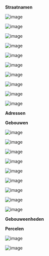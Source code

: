 **Straatnamen**

![image](https://user-images.githubusercontent.com/49196256/229767467-330d9490-9f66-477f-b7b4-f3c0b098c858.png)

![image](https://user-images.githubusercontent.com/49196256/229767518-9bd7d0a1-d3b8-47a4-8a40-5398ea9d54ce.png)

![image](https://user-images.githubusercontent.com/49196256/229767568-70866020-c56e-4dc9-90c7-2768d9cb7ae4.png)

![image](https://user-images.githubusercontent.com/49196256/229767623-1a457d0f-09b6-4a69-aa27-45fea308ad80.png)

![image](https://user-images.githubusercontent.com/49196256/229767658-2e4fd820-b2be-4ba4-9a5f-210f0f85ed7b.png)

![image](https://user-images.githubusercontent.com/49196256/229767685-93e3f360-8020-4408-8220-dea62ad6e638.png)

![image](https://user-images.githubusercontent.com/49196256/229767724-010bbb44-0789-4819-8e2b-ab93a728005c.png)

![image](https://user-images.githubusercontent.com/49196256/229767761-962a8a12-9432-4b95-8d41-4970b36d3241.png)

![image](https://user-images.githubusercontent.com/49196256/229767870-18526648-5d15-4a43-9af9-0a058c616473.png)

![image](https://user-images.githubusercontent.com/49196256/229767921-022c1536-6510-4dbf-b194-6a8510f60e98.png)


**Adressen**

**Gebouwen**

![image](https://user-images.githubusercontent.com/49196256/229729126-0e4caee5-21ef-48a9-99c2-78f85477549c.png)

![image](https://user-images.githubusercontent.com/49196256/230010994-7929fbea-3d57-44cc-b7a2-1836871c06c7.png)

![image](https://user-images.githubusercontent.com/49196256/230011054-e6eec692-f187-4cb2-a669-6219c95ecbf7.png)

![image](https://user-images.githubusercontent.com/49196256/230011105-964604fb-a3d0-4418-994a-53ae14611d70.png)

![image](https://user-images.githubusercontent.com/49196256/230011876-8fb21edb-b02b-4aa2-8311-cb8658edf870.png)

![image](https://user-images.githubusercontent.com/49196256/230011666-9094cc09-84b3-4812-b7c7-e7c0ec4af738.png)

![image](https://user-images.githubusercontent.com/49196256/230011724-fd69bf1e-7bbf-41e2-b002-d70900f0cbca.png)

![image](https://user-images.githubusercontent.com/49196256/229993072-d66ba472-21fe-409a-91e9-0966a4fc30a2.png)

![image](https://user-images.githubusercontent.com/49196256/230011953-211a64cd-edb6-42cf-acb4-d15bb62caa4f.png)


**Gebouweenheden**

**Percelen**

![image](https://user-images.githubusercontent.com/49196256/230010591-fa2edaf5-f5b5-4e26-b0ac-c3b9df062d4f.png)

![image](https://user-images.githubusercontent.com/49196256/230001694-e6f0f686-4e0f-4f31-95b5-7d11fec3c9f0.png)


